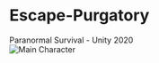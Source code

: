 # Escape-Purgatory
Paranormal Survival - Unity 2020 
<br/>
![Main Character](https://i.ibb.co/m5BXZvK/unknown.png)
